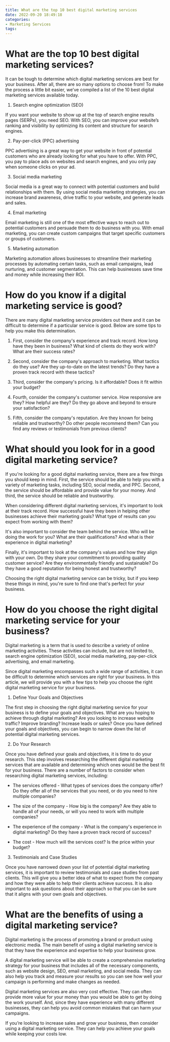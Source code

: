 ```yaml
---
title: What are the top 10 best digital marketing services
date: 2022-09-20 18:49:18
categories:
- Marketing Services
tags:
---
```



#  What are the top 10 best digital marketing services?

It can be tough to determine which digital marketing services are best for your business. After all, there are so many options to choose from! To make the process a little bit easier, we’ve compiled a list of the 10 best digital marketing services available today.

1. Search engine optimization (SEO)

If you want your website to show up at the top of search engine results pages (SERPs), you need SEO. With SEO, you can improve your website’s ranking and visibility by optimizing its content and structure for search engines.

2. Pay-per-click (PPC) advertising

PPC advertising is a great way to get your website in front of potential customers who are already looking for what you have to offer. With PPC, you pay to place ads on websites and search engines, and you only pay when someone clicks on your ad.

3. Social media marketing

Social media is a great way to connect with potential customers and build relationships with them. By using social media marketing strategies, you can increase brand awareness, drive traffic to your website, and generate leads and sales.

4. Email marketing

Email marketing is still one of the most effective ways to reach out to potential customers and persuade them to do business with you. With email marketing, you can create custom campaigns that target specific customers or groups of customers.

5. Marketing automation

Marketing automation allows businesses to streamline their marketing processes by automating certain tasks, such as email campaigns, lead nurturing, and customer segmentation. This can help businesses save time and money while increasing their ROI.

#  How do you know if a digital marketing service is good?

There are many digital marketing service providers out there and it can be difficult to determine if a particular service is good. Below are some tips to help you make this determination.

1. First, consider the company's experience and track record. How long have they been in business? What kind of clients do they work with? What are their success rates?

2. Second, consider the company's approach to marketing. What tactics do they use? Are they up-to-date on the latest trends? Do they have a proven track record with these tactics?

3. Third, consider the company's pricing. Is it affordable? Does it fit within your budget?

4. Fourth, consider the company's customer service. How responsive are they? How helpful are they? Do they go above and beyond to ensure your satisfaction?

5. Fifth, consider the company's reputation. Are they known for being reliable and trustworthy? Do other people recommend them? Can you find any reviews or testimonials from previous clients?

#  What should you look for in a good digital marketing service?

If you're looking for a good digital marketing service, there are a few things you should keep in mind. First, the service should be able to help you with a variety of marketing tasks, including SEO, social media, and PPC. Second, the service should be affordable and provide value for your money. And third, the service should be reliable and trustworthy.

When considering different digital marketing services, it's important to look at their track record. How successful have they been in helping other businesses achieve their marketing goals? What type of results can you expect from working with them?

It's also important to consider the team behind the service. Who will be doing the work for you? What are their qualifications? And what is their experience in digital marketing?

Finally, it's important to look at the company's values and how they align with your own. Do they share your commitment to providing quality customer service? Are they environmentally friendly and sustainable? Do they have a good reputation for being honest and trustworthy?

Choosing the right digital marketing service can be tricky, but if you keep these things in mind, you're sure to find one that's perfect for your business.

#  How do you choose the right digital marketing service for your business?

Digital marketing is a term that is used to describe a variety of online marketing activities. These activities can include, but are not limited to, search engine optimization (SEO), social media marketing, pay-per-click advertising, and email marketing.

Since digital marketing encompasses such a wide range of activities, it can be difficult to determine which services are right for your business. In this article, we will provide you with a few tips to help you choose the right digital marketing service for your business.

1. Define Your Goals and Objectives

The first step in choosing the right digital marketing service for your business is to define your goals and objectives. What are you hoping to achieve through digital marketing? Are you looking to increase website traffic? Improve branding? Increase leads or sales? Once you have defined your goals and objectives, you can begin to narrow down the list of potential digital marketing services.

2. Do Your Research

Once you have defined your goals and objectives, it is time to do your research. This step involves researching the different digital marketing services that are available and determining which ones would be the best fit for your business. There are a number of factors to consider when researching digital marketing services, including:

* The services offered - What types of services does the company offer? Do they offer all of the services that you need, or do you need to hire multiple companies?

* The size of the company - How big is the company? Are they able to handle all of your needs, or will you need to work with multiple companies?

* The experience of the company - What is the company's experience in digital marketing? Do they have a proven track record of success?

* The cost - How much will the services cost? Is the price within your budget?

3. Testimonials and Case Studies

Once you have narrowed down your list of potential digital marketing services, it is important to review testimonials and case studies from past clients. This will give you a better idea of what to expect from the company and how they were able to help their clients achieve success. It is also important to ask questions about their approach so that you can be sure that it aligns with your own goals and objectives.

#  What are the benefits of using a digital marketing service?

Digital marketing is the process of promoting a brand or product using electronic media. The main benefit of using a digital marketing service is that they have the experience and expertise to help your business grow.

A digital marketing service will be able to create a comprehensive marketing strategy for your business that includes all of the necessary components, such as website design, SEO, email marketing, and social media. They can also help you track and measure your results so you can see how well your campaign is performing and make changes as needed.

Digital marketing services are also very cost effective. They can often provide more value for your money than you would be able to get by doing the work yourself. And, since they have experience with many different businesses, they can help you avoid common mistakes that can harm your campaigns.

If you’re looking to increase sales and grow your business, then consider using a digital marketing service. They can help you achieve your goals while keeping your costs low.